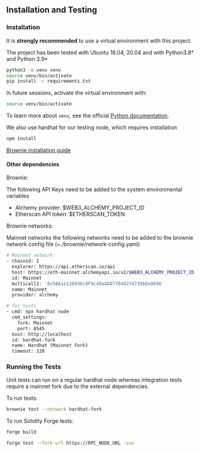 ## Installation and Testing

### Installation

It is **strongly recommended** to use a virtual environment with this project.

The project has been tested with Ubuntu 18.04, 20.04 and with Python3.8* and Python 3.9*

```bash
python3 -m venv venv
source venv/bin/activate
pip install -r requirements.txt
```

In future sessions, activate the virtual environment with:

```bash
source venv/bin/activate
```

To learn more about `venv`, see the official [Python documentation](https://docs.python.org/3/library/venv.html).

We also use hardhat for our testing node, which requires installation

```bash
npm install
```

[Brownie installation guide](https://eth-brownie.readthedocs.io/en/stable/install.html)

#### Other dependencies

Brownie:

The following API Keys need to be added to the system environmental variables
 - Alchemy provider: $WEB3_ALCHEMY_PROJECT_ID
 - Etherscan API token: $ETHERSCAN_TOKEN

Brownie networks:

Mainnet networks
the following networks need to be added to the brownie network config file (~./brownie/network-config.yaml)

```bash
# Mainnet network
- chainid: 1
  explorer: https://api.etherscan.io/api
  host: https://eth-mainnet.alchemyapi.io/v2/$WEB3_ALCHEMY_PROJECT_ID
  id: Mainnet
  multicall2: '0x5BA1e12693Dc8F9c48aAD8770482f4739bEeD696'
  name: Mainnet
  provider: alchemy

# for tests
- cmd: npx hardhat node
  cmd_settings:
    fork: Mainnet
    port: 8545
  host: http://localhost
  id: hardhat-fork
  name: Hardhat (Mainnet Fork)
  timeout: 120
```

### Running the Tests
Unit tests can run on a regular hardhat node whereas integration tests require a mainnet fork due to the external dependencies.

To run tests:
```bash
brownie test --network hardhat-fork
```

To run Solidity Forge tests:
```bash
forge build

forge test --fork-url https://RPC_NODE_URL -vvv
```